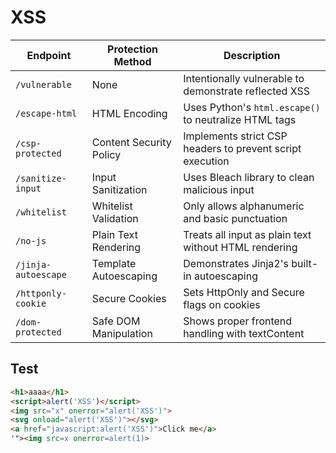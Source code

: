 # XSS

| Endpoint | Protection Method | Description |
|----------|-------------------|-------------|
| `/vulnerable` | None | Intentionally vulnerable to demonstrate reflected XSS |
| `/escape-html` | HTML Encoding | Uses Python's `html.escape()` to neutralize HTML tags |
| `/csp-protected` | Content Security Policy | Implements strict CSP headers to prevent script execution |
| `/sanitize-input` | Input Sanitization | Uses Bleach library to clean malicious input |
| `/whitelist` | Whitelist Validation | Only allows alphanumeric and basic punctuation |
| `/no-js` | Plain Text Rendering | Treats all input as plain text without HTML rendering |
| `/jinja-autoescape` | Template Autoescaping | Demonstrates Jinja2's built-in autoescaping |
| `/httponly-cookie` | Secure Cookies | Sets HttpOnly and Secure flags on cookies |
| `/dom-protected` | Safe DOM Manipulation | Shows proper frontend handling with textContent |

## Test

```html
<h1>aaaa</h1>
<script>alert('XSS')</script>
<img src="x" onerror="alert('XSS')">
<svg onload="alert('XSS')"></svg>
<a href="javascript:alert('XSS')">Click me</a>
'"><img src=x onerror=alert(1)>
```